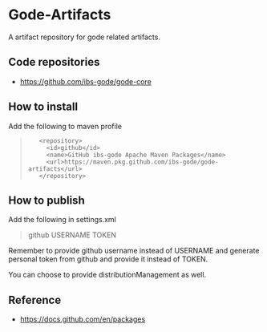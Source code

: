 # Gode-Artifacts

A artifact repository for gode related artifacts.


## Code repositories
- https://github.com/ibs-gode/gode-core

## How to install

Add the following to maven profile

>        <repository>
>          <id>github</id>
>          <name>GitHub ibs-gode Apache Maven Packages</name>
>          <url>https://maven.pkg.github.com/ibs-gode/gode-artifacts</url>
>        </repository>
        
## How to publish

Add the following in settings.xml

>   <server>
>      <id>github</id>
>      <username>USERNAME</username>
>      <password>TOKEN</password>
>    </server>

Remember to provide github username instead of USERNAME and generate personal token from github and provide it instead of TOKEN.

You can choose to provide distributionManagement as well.

## Reference
- https://docs.github.com/en/packages
